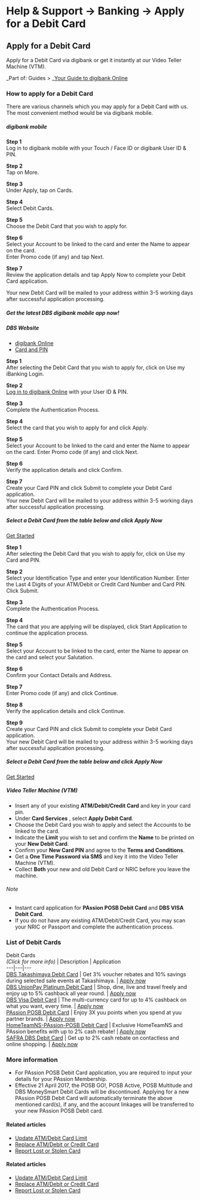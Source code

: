 # Help & Support -> Banking -> Apply for a Debit Card

## Apply for a Debit Card

Apply for a Debit Card via digibank or get it instantly at our Video Teller Machine (VTM).

_Part of: Guides > _[Your Guide to digibank Online](https://www.dbs.com.sg/personal/support/guide-ibanking.html)

### How to apply for a Debit Card

There are various channels which you may apply for a Debit Card with us. The most convenient method would be via digibank mobile.

#####  digibank mobile

**Step 1**  
Log in to digibank mobile with your Touch / Face ID or digibank User ID & PIN. 

**Step 2**  
Tap on More. 

**Step 3**  
Under Apply, tap on Cards. 

**Step 4**  
Select Debit Cards. 

**Step 5**  
Choose the Debit Card that you wish to apply for. 

**Step 6**  
Select your Account to be linked to the card and enter the Name to appear on the card.   
Enter Promo code (if any) and tap Next. 

**Step 7**  
Review the application details and tap Apply Now to complete your Debit Card application.  
  
Your new Debit Card will be mailed to your address within 3-5 working days after successful application processing. 

##### Get the latest DBS digibank mobile app now!

[](https://itunes.apple.com/us/app/dbs-mobile-banking/id1068403826) [](https://play.google.com/store/apps/details?id=com.dbs.sg.dbsmbanking) [](https://appgallery.huawei.com/#/app/C101888471)

#####  DBS Website

  * [digibank Online](https://www.dbs.com.sg/personal/support/bank-atm-debit-card-application.html#mobile-tab1)
  * [Card and PIN](https://www.dbs.com.sg/personal/support/bank-atm-debit-card-application.html#mobile-tab2)



**Step 1**  
After selecting the Debit Card that you wish to apply for, click on Use my iBanking Login. 

**Step 2**  
[Log in to digibank Online](https://internet-banking.dbs.com.sg/) with your User ID & PIN. 

**Step 3**  
Complete the Authentication Process. 

**Step 4**  
Select the card that you wish to apply for and click Apply. 

**Step 5**  
Select your Account to be linked to the card and enter the Name to appear on the card. Enter Promo code (if any) and click Next. 

**Step 6**  
Verify the application details and click Confirm. 

**Step 7**  
Create your Card PIN and click Submit to complete your Debit Card application.  
Your new Debit Card will be mailed to your address within 3-5 working days after successful application processing. 

##### Select a Debit Card from the table below and click Apply Now

[Get Started](https://www.dbs.com.sg/personal/support/bank-atm-debit-card-application.html#card-list)

**Step 1**  
After selecting the Debit Card that you wish to apply for, click on Use my Card and PIN. 

**Step 2**  
Select your Identification Type and enter your Identification Number. Enter the Last 4 Digits of your ATM/Debit or Credit Card Number and Card PIN. Click Submit. 

**Step 3**  
Complete the Authentication Process. 

**Step 4**  
The card that you are applying will be displayed, click Start Application to continue the application process. 

**Step 5**  
Select your Account to be linked to the card, enter the Name to appear on the card and select your Salutation. 

**Step 6**  
Confirm your Contact Details and Address. 

**Step 7**  
Enter Promo code (if any) and click Continue. 

**Step 8**  
Verify the application details and click Continue. 

**Step 9**  
Create your Card PIN and click Submit to complete your Debit Card application.  
Your new Debit Card will be mailed to your address within 3-5 working days after successful application processing. 

##### Select a Debit Card from the table below and click Apply Now

[Get Started](https://www.dbs.com.sg/personal/support/bank-atm-debit-card-application.html#card-list)

#####  Video Teller Machine (VTM)

  * Insert any of your existing **ATM/Debit/Credit Card** and key in your card pin.
  * Under **Card Services** , select **Apply Debit Card**.
  * Choose the Debit Card you wish to apply and select the Accounts to be linked to the card.
  * Indicate the **Limit** you wish to set and confirm the **Name** to be printed on your **New Debit Card**.
  * Confirm your **New Card PIN** and agree to the **Terms and Conditions**.
  * Get a **One Time Password via SMS** and key it into the Video Teller Machine (VTM).
  * Collect **Both** your new and old Debit Card or NRIC before you leave the machine.



###### Note

  * Instant card application for **PAssion POSB Debit Card** and **DBS VISA Debit Card**.
  * If you do not have any existing ATM/Debit/Credit Card, you may scan your NRIC or Passport and complete the authentication process.



### List of Debit Cards

  
Debit Cards  
 _(Click for more info)_ | Description | Application  
---|---|---  
[DBS Takashimaya Debit Card](https://www.dbs.com.sg/personal/cards/debit-cards/dbs-takashimaya-visa-debit) | Get 3% voucher rebates and 10% savings during selected sale events at Takashimaya. | [Apply now](https://www.dbs.com.sg/personal/ib-anchor/redirect-dbs-cards-aa.html?oid=sg-dbs-pweb-cardsdc-cards-dbs-takashimaya-debit-card-btnapplynow&applicationType=Debit&cardOrg=705&cardLogo=540&cardType=debit%20cards&productType=cards&cardName=dbs%20takashimaya%20visa%20debit%20card)  
[DBS UnionPay Platinum Debit Card](https://www.dbs.com.sg/personal/cards/debit-cards/dbs-unionpay) | Shop, dine, live and travel freely and enjoy up to 5% cashback all year round. | [Apply now](https://www.dbs.com.sg/personal/ib-anchor/redirect-dbs-cards-aa.html?oid=sg-dbs-pweb-cardsdc-cards-dbs-unionpay-platinum-debit-card-btnapplynow&applicationType=Debit&cardOrg=780&cardLogo=681&cardType=debit%20cards&productType=cards&cardName=dbs%20unionpay%20debit%20card)  
[DBS Visa Debit Card](https://www.dbs.com.sg/personal/cards/debit-cards/dbs-visa-debit) | The multi-currency card for up to 4% cashback on what you want, every time. | [Apply now](https://www.dbs.com.sg/personal/ib-anchor/redirect-dbs-cards-aa.html?oid=sg-dbs-pweb-cardsdc-cards-dbs-visa-debit-card-btnapplynow&applicationType=Debit&cardOrg=780&cardLogo=681&cardType=debit%20cards&productType=cards&cardName=dbs%20visa%20debit%20card)  
[PAssion POSB Debit Card](https://www.posb.com.sg/personal/cards/debit-cards/passion-posb-debit-card) | Enjoy 3X yuu points when you spend at yuu partner brands. | [Apply now](https://www.posb.com.sg/personal/ib-anchor/redirect-posb-cards-aa.html?oid=sg-posb-pweb-cardsdc-cards-posb-passion-debit-card-btnapplynow&applicationType=Debit&cardOrg=780&cardLogo=781&cardType=debit%20cards&productType=cards&cardName=passion%20posb%20mastercard%20debit%20card)  
[HomeTeamNS-PAssion-POSB Debit Card](https://www.posb.com.sg/personal/cards/debit-cards/posb-passion-hometeamns) | Exclusive HomeTeamNS and PAssion benefits with up to 2% cash rebate! | [Apply now](https://www.posb.com.sg/personal/ib-anchor/redirect-posb-cards-aa.html?oid=sg-posb-pweb-cardsdc-cards-posb-passion-hometeamns-btnapplynow&applicationType=Debit&cardOrg=705&cardLogo=527&cardType=debit%20cards&productType=cards&cardName=passion%20posb%20hometeamns%20debit%20card)  
[SAFRA DBS Debit Card](https://www.dbs.com.sg/personal/cards/debit-cards/dbs-safra-debit-card) | Get up to 2% cash rebate on contactless and online shopping. | [Apply now](https://www.dbs.com.sg/personal/ib-anchor/redirect-dbs-cards-aa.html?oid=sg-dbs-pweb-cardsdc-cards-dbs-safra-debit-card-btnapplynow&applicationType=Debit&cardOrg=705&cardLogo=526&cardType=debit%20cards&productType=cards&cardName=safra%20dbs%20mastercard%20debit%20card)  
  
### More information

  * For PAssion POSB Debit Card application, you are required to input your details for your PAssion Membership.
  * Effective 21 April 2017, the POSB GO!, POSB Active, POSB Multitude and DBS MoneySmart Debit Cards will be discontinued. Applying for a new PAssion POSB Debit Card will automatically terminate the above mentioned card(s), if any, and the account linkages will be transferred to your new PAssion POSB Debit card.



#### Related articles

  * [Update ATM/Debit Card Limit](https://www.dbs.com.sg/personal/support/bank-atm-debit-card-change-atm-card-limit.html)
  * [Replace ATM/Debit or Credit Card](https://www.dbs.com.sg/personal/support/card-issues-card-replacement.html)
  * [Report Lost or Stolen Card](https://www.dbs.com.sg/personal/support/card-issues-lost-card.html)



#### Related articles

  * [Update ATM/Debit Card Limit](https://www.dbs.com.sg/personal/support/bank-atm-debit-card-change-atm-card-limit.html)
  * [Replace ATM/Debit or Credit Card](https://www.dbs.com.sg/personal/support/card-issues-card-replacement.html)
  * [Report Lost or Stolen Card](https://www.dbs.com.sg/personal/support/card-issues-lost-card.html)



